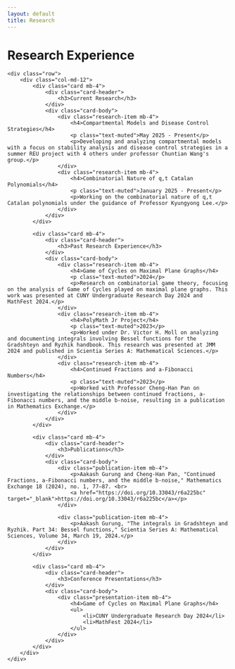 ```yaml
---
layout: default
title: Research
---
```


<div class="container mt-5">
    <h1 class="mb-5">Research Experience</h1>

    <div class="row">
        <div class="col-md-12">
            <div class="card mb-4">
                <div class="card-header">
                    <h3>Current Research</h3>
                </div>
                <div class="card-body">
                    <div class="research-item mb-4">
                        <h4>Compartmental Models and Disease Control Strategies</h4>
                        <p class="text-muted">May 2025 - Present</p>
                        <p>Developing and analyzing compartmental models with a focus on stability analysis and disease control strategies in a summer REU project with 4 others under professor Chuntian Wang's group.</p>
                    </div>
                    <div class="research-item mb-4">
                        <h4>Combinatorial Nature of q,t Catalan Polynomials</h4>
                        <p class="text-muted">January 2025 - Present</p>
                        <p>Working on the combinatorial nature of q,t Catalan polynomials under the guidance of Professor Kyungyong Lee.</p>
                    </div>
                </div>
            </div>

            <div class="card mb-4">
                <div class="card-header">
                    <h3>Past Research Experience</h3>
                </div>
                <div class="card-body">
                    <div class="research-item mb-4">
                        <h4>Game of Cycles on Maximal Plane Graphs</h4>
                        <p class="text-muted">2024</p>
                        <p>Research on combinatorial game theory, focusing on the analysis of Game of Cycles played on maximal plane graphs. This work was presented at CUNY Undergraduate Research Day 2024 and MathFest 2024.</p>
                    </div>
                    <div class="research-item mb-4">
                        <h4>PolyMath Jr Project</h4>
                        <p class="text-muted">2023</p>
                        <p>Worked under Dr. Victor H. Moll on analyzing and documenting integrals involving Bessel functions for the Gradshteyn and Ryzhik handbook. This research was presented at JMM 2024 and published in Scientia Series A: Mathematical Sciences.</p>
                    </div>
                    <div class="research-item mb-4">
                        <h4>Continued Fractions and a-Fibonacci Numbers</h4>
                        <p class="text-muted">2023</p>
                        <p>Worked with Professor Cheng-Han Pan on investigating the relationships between continued fractions, a-Fibonacci numbers, and the middle b-noise, resulting in a publication in Mathematics Exchange.</p>
                    </div>
                </div>
            </div>

            <div class="card mb-4">
                <div class="card-header">
                    <h3>Publications</h3>
                </div>
                <div class="card-body">
                    <div class="publication-item mb-4">
                        <p>Aakash Gurung and Cheng-Han Pan, "Continued Fractions, a-Fibonacci numbers, and the middle b-noise," Mathematics Exchange 18 (2024), no. 1, 77–87. <br>
                        <a href="https://doi.org/10.33043/r6a225bc" target="_blank">https://doi.org/10.33043/r6a225bc</a></p>
                    </div>

                    <div class="publication-item mb-4">
                        <p>Aakash Gurung, "The integrals in Gradshteyn and Ryzhik. Part 34: Bessel functions," Scientia Series A: Mathematical Sciences, Volume 34, March 19, 2024.</p>
                    </div>
                </div>
            </div>

            <div class="card mb-4">
                <div class="card-header">
                    <h3>Conference Presentations</h3>
                </div>
                <div class="card-body">
                    <div class="presentation-item mb-4">
                        <h4>Game of Cycles on Maximal Plane Graphs</h4>
                        <ul>
                            <li>CUNY Undergraduate Research Day 2024</li>
                            <li>MathFest 2024</li>
                        </ul>
                    </div>
                </div>
            </div>
        </div>
    </div>
</div> 